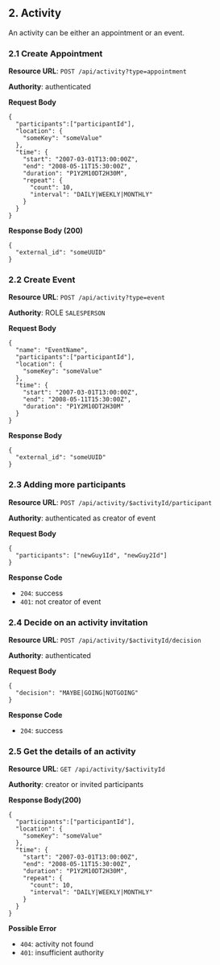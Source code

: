 ## 2. Activity

An activity can be either an appointment or an event.

### 2.1 Create Appointment

**Resource URL**: `POST /api/activity?type=appointment`

**Authority**: authenticated

**Request Body**

    {
      "participants":["participantId"],
      "location": {
        "someKey": "someValue"
      },
      "time": {
        "start": "2007-03-01T13:00:00Z",
        "end": "2008-05-11T15:30:00Z",
        "duration": "P1Y2M10DT2H30M",
        "repeat": {
          "count": 10,
          "interval": "DAILY|WEEKLY|MONTHLY"
        }
      }
    }

**Response Body (200)**

    {
      "external_id": "someUUID"
    }

### 2.2 Create Event

**Resource URL**: `POST /api/activity?type=event`

**Authority**: ROLE `SALESPERSON`

**Request Body**

    {
      "name": "EventName",
      "participants":["participantId"],
      "location": {
        "someKey": "someValue"
      },
      "time": {
        "start": "2007-03-01T13:00:00Z",
        "end": "2008-05-11T15:30:00Z",
        "duration": "P1Y2M10DT2H30M"
      }
    }

**Response Body**

    {
      "external_id": "someUUID"
    }

### 2.3 Adding more participants

**Resource URL**: `POST /api/activity/$activityId/participant`

**Authority**: authenticated as creator of event

**Request Body**

    {
      "participants": ["newGuy1Id", "newGuy2Id"]
    }

**Response Code**

- `204`: success
- `401`: not creator of event

### 2.4 Decide on an activity invitation

**Resource URL**: `POST /api/activity/$activityId/decision`

**Authority**: authenticated

**Request Body**

    {
      "decision": "MAYBE|GOING|NOTGOING"
    }

**Response Code**

- `204`: success

### 2.5 Get the details of an activity

**Resource URL**: `GET /api/activity/$activityId`

**Authority**: creator or invited participants

**Response Body(200)**

    {
      "participants":["participantId"],
      "location": {
        "someKey": "someValue"
      },
      "time": {
        "start": "2007-03-01T13:00:00Z",
        "end": "2008-05-11T15:30:00Z",
        "duration": "P1Y2M10DT2H30M",
        "repeat": {
          "count": 10,
          "interval": "DAILY|WEEKLY|MONTHLY"
        }
      }
    }

**Possible Error**

- `404`: activity not found
- `401`: insufficient authority

